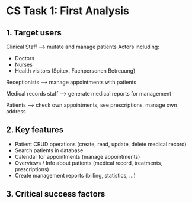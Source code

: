 # CS Task 1: First Analysis

## 1. Target users

Clinical Staff --> mutate and manage patients
Actors including:
* Doctors
* Nurses
* Health visitors (Spitex, Fachpersonen Betreuung)

Receptionists --> manage appointments with patients

Medical records staff --> generate medical reports for management

Patients --> check own appointments, see prescriptions, manage own address

## 2. Key features

* Patient CRUD operations (create, read, update, delete medical record)
* Search patients in database
* Calendar for appointments (manage appointments)
* Overviews / Info about patients (medical record, treatments, prescriptions)
* Create management reports (billing, statistics, ...)


## 3. Critical success factors



